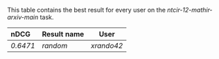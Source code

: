 This table contains the best result for every user on the *ntcir-12-mathir-arxiv-main* task.

| nDCG | Result name | User |
|:-----|:------------|------|
| *0.6471* | *random* | *xrando42* |
